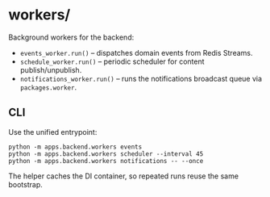 # workers/

Background workers for the backend:

- `events_worker.run()` – dispatches domain events from Redis Streams.
- `schedule_worker.run()` – periodic scheduler for content publish/unpublish.
- `notifications_worker.run()` – runs the notifications broadcast queue via `packages.worker`.

## CLI

Use the unified entrypoint:

```
python -m apps.backend.workers events
python -m apps.backend.workers scheduler --interval 45
python -m apps.backend.workers notifications -- --once
```

The helper caches the DI container, so repeated runs reuse the same bootstrap.

